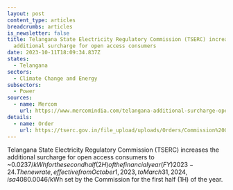 ```yaml
---
layout: post
content_type: articles
breadcrumbs: articles
is_newsletter: false
title: Telangana State Electricity Regulatory Commission (TSERC) increases the
  additional surcharge for open access consumers
date: 2023-10-11T18:09:34.837Z
states:
  - Telangana
sectors:
  - Climate Change and Energy
subsectors:
  - Power
sources:
  - name: Mercom
    url: https://www.mercomindia.com/telangana-additional-surcharge-open-access-%E2%82%B91-98-kwh
details:
  - name: Order
    url: https://tserc.gov.in/file_upload/uploads/Orders/Commission%20Orders/2023/OP%2015%2016%20AS%20H2%202023-24.pdf
---
```

Telangana State Electricity Regulatory Commission (TSERC) increases the additional surcharge for open access consumers to \~$0.0237/kWh for the second half (2H) of the financial year (FY) 2023-24. The new rate, effective from October 1, 2023, to March 31, 2024, is a 408% increase from \~$0.0046/kWh set by the Commission for the first half (1H) of the year.
